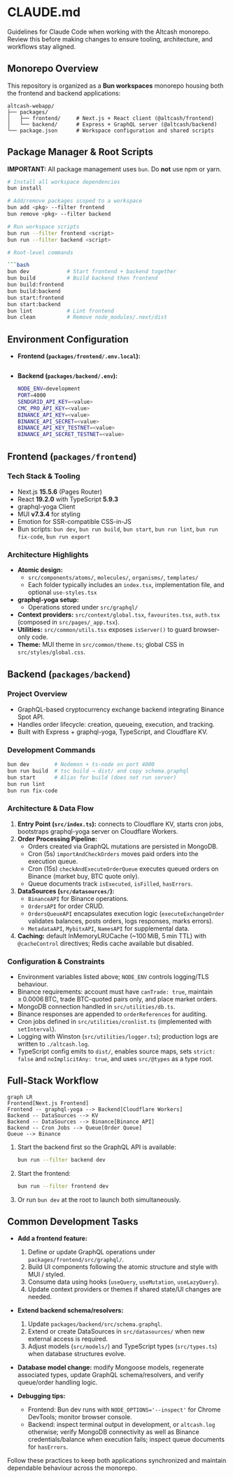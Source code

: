# CLAUDE.md

Guidelines for Claude Code when working with the Altcash monorepo. Review this before making changes to ensure tooling, architecture, and workflows stay aligned.

## Monorepo Overview

This repository is organized as a **Bun workspaces** monorepo housing both the frontend and backend applications:

```text
altcash-webapp/
├── packages/
│   ├── frontend/     # Next.js + React client (@altcash/frontend)
│   └── backend/      # Express + GraphQL server (@altcash/backend)
└── package.json      # Workspace configuration and shared scripts
```

## Package Manager & Root Scripts

**IMPORTANT:** All package management uses `bun`. Do **not** use npm or yarn.

````bash
# Install all workspace dependencies
bun install

# Add/remove packages scoped to a workspace
bun add <pkg> --filter frontend
bun remove <pkg> --filter backend

# Run workspace scripts
bun run --filter frontend <script>
bun run --filter backend <script>

# Root-level commands

```bash
bun dev            # Start frontend + backend together
bun build          # Build backend then frontend
bun build:frontend
bun build:backend
bun start:frontend
bun start:backend
bun lint           # Lint frontend
bun clean          # Remove node_modules/.next/dist
````

## Environment Configuration

- **Frontend (`packages/frontend/.env.local`):**

  ```bash

  ```

- **Backend (`packages/backend/.env`):**

  ```bash
  NODE_ENV=development
  PORT=4000
  SENDGRID_API_KEY=<value>
  CMC_PRO_API_KEY=<value>
  BINANCE_API_KEY=<value>
  BINANCE_API_SECRET=<value>
  BINANCE_API_KEY_TESTNET=<value>
  BINANCE_API_SECRET_TESTNET=<value>
  ```

## Frontend (`packages/frontend`)

### Tech Stack & Tooling

- Next.js **15.5.6** (Pages Router)
- React **19.2.0** with TypeScript **5.9.3**
- graphql-yoga Client
- MUI **v7.3.4** for styling
- Emotion for SSR-compatible CSS-in-JS
- Bun scripts: `bun dev`, `bun run build`, `bun start`, `bun run lint`, `bun run fix-code`, `bun run export`

### Architecture Highlights

- **Atomic design:**
  - `src/components/atoms/`, `molecules/`, `organisms/`, `templates/`
  - Each folder typically includes an `index.tsx`, implementation file, and optional `use-styles.tsx`
- **graphql-yoga setup:**
  - Operations stored under `src/graphql/`
- **Context providers:** `src/context/global.tsx`, `favourites.tsx`, `auth.tsx` (composed in `src/pages/_app.tsx`).
- **Utilities:** `src/common/utils.tsx` exposes `isServer()` to guard browser-only code.
- **Theme:** MUI theme in `src/common/theme.ts`; global CSS in `src/styles/global.css`.

## Backend (`packages/backend`)

### Project Overview

- GraphQL-based cryptocurrency exchange backend integrating Binance Spot API.
- Handles order lifecycle: creation, queueing, execution, and tracking.
- Built with Express + graphql-yoga, TypeScript, and Cloudflare KV.

### Development Commands

```bash
bun dev        # Nodemon + ts-node on port 4000
bun run build  # tsc build → dist/ and copy schema.graphql
bun start      # Alias for build (does not run server)
bun run lint
bun run fix-code
```

### Architecture & Data Flow

1. **Entry Point (`src/index.ts`):** connects to Cloudflare KV, starts cron jobs, bootstraps graphql-yoga server on Cloudflare Workers.
2. **Order Processing Pipeline:**
   - Orders created via GraphQL mutations are persisted in MongoDB.
   - Cron (5s) `importAndCheckOrders` moves paid orders into the execution queue.
   - Cron (15s) `checkAndExecuteOrderQueue` executes queued orders on Binance (market buy, BTC quote only).
   - Queue documents track `isExecuted`, `isFilled`, `hasErrors`.
3. **DataSources (`src/datasources/`):**
   - `BinanceAPI` for Binance operations.
   - `OrdersAPI` for order CRUD.
   - `OrdersQueueAPI` encapsulates execution logic (`executeExchangeOrder` validates balances, posts orders, logs responses, marks errors).
   - `MetadataAPI`, `MybitxAPI`, `NamesAPI` for supplemental data.
4. **Caching:** default InMemoryLRUCache (~100 MiB, 5 min TTL) with `@cacheControl` directives; Redis cache available but disabled.

### Configuration & Constraints

- Environment variables listed above; `NODE_ENV` controls logging/TLS behaviour.
- Binance requirements: account must have `canTrade: true`, maintain ≥ 0.0006 BTC, trade BTC-quoted pairs only, and place market orders.
- MongoDB connection handled in `src/utilities/db.ts`.
- Binance responses are appended to `orderReferences` for auditing.
- Cron jobs defined in `src/utilities/cronlist.ts` (implemented with `setInterval`).
- Logging with Winston (`src/utilities/logger.ts`); production logs are written to `./altcash.log`.
- TypeScript config emits to `dist/`, enables source maps, sets `strict: false` and `noImplicitAny: true`, and uses `src/@types` as a type root.

## Full-Stack Workflow

```mermaid
graph LR
Frontend[Next.js Frontend]
Frontend -- graphql-yoga --> Backend[Cloudflare Workers]
Backend -- DataSources --> KV
Backend -- DataSources --> Binance[Binance API]
Backend -- Cron Jobs --> Queue[Order Queue]
Queue --> Binance
```

1. Start the backend first so the GraphQL API is available:

   ```bash
   bun run --filter backend dev
   ```

2. Start the frontend:

   ```bash
   bun run --filter frontend dev
   ```

3. Or run `bun dev` at the root to launch both simultaneously.

## Common Development Tasks

- **Add a frontend feature:**
  1. Define or update GraphQL operations under `packages/frontend/src/graphql/`.
  2. Build UI components following the atomic structure and style with MUI / styled.
  3. Consume data using hooks (`useQuery`, `useMutation`, `useLazyQuery`).
  4. Update context providers or themes if shared state/UI changes are needed.

- **Extend backend schema/resolvers:**
  1. Update `packages/backend/src/schema.graphql`.
  2. Extend or create DataSources in `src/datasources/` when new external access is required.
  3. Adjust models (`src/models/`) and TypeScript types (`src/types.ts`) when database structures evolve.

- **Database model change:** modify Mongoose models, regenerate associated types, update GraphQL schema/resolvers, and verify queue/order handling logic.

- **Debugging tips:**
  - Frontend: Bun dev runs with `NODE_OPTIONS='--inspect'` for Chrome DevTools; monitor browser console.
  - Backend: inspect terminal output in development, or `altcash.log` otherwise; verify MongoDB connectivity as well as Binance credentials/balance when execution fails; inspect queue documents for `hasErrors`.

Follow these practices to keep both applications synchronized and maintain dependable behaviour across the monorepo.
